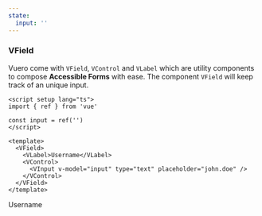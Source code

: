 ```yaml
---
state:
  input: ''
---
```


### VField

Vuero come with `VField`, `VControl` and `VLabel` which are utility components
to compose **Accessible Forms** with ease.
The component `VField` will keep track of an unique input.

<!--code-->

```vue
<script setup lang="ts">
import { ref } from 'vue'

const input = ref('')
</script>

<template>
  <VField>
    <VLabel>Username</VLabel>
    <VControl>
      <VInput v-model="input" type="text" placeholder="john.doe" />
    </VControl>
  </VField>
</template>
```

<!--/code-->

<!--example-->

<VField>
  <VLabel>Username</VLabel>
  <VControl>
    <VInput v-model="frontmatter.state.input" type="text" placeholder="john.doe" />
  </VControl>
</VField>

<!--/example-->
